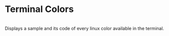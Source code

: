 # Terminal Colors
<br>
Displays a sample and its code of every linux color available in the terminal.

